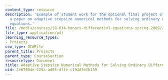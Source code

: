 ```yaml
---
content_type: resource
description: 'Example of student work for the optional final project of the course:
  a paper on adaptive stepsize numerical methods for solving ordinary differential
  equations.'
file: /media/courses/18-034-honors-differential-equations-spring-2009/2e67504e225aad95dffec194d9efb139_MIT18_034s09_proj01_euler.pdf
file_type: application/pdf
learning_resource_types:
- Projects
ocw_type: OCWFile
parent_title: Projects
parent_type: CourseSection
resourcetype: Document
title: Adaptive Stepsize Numerical Methods for Solving Ordinary Differential Equations
uid: 2e67504e-225a-ad95-dffe-c194d9efb139
---
```

